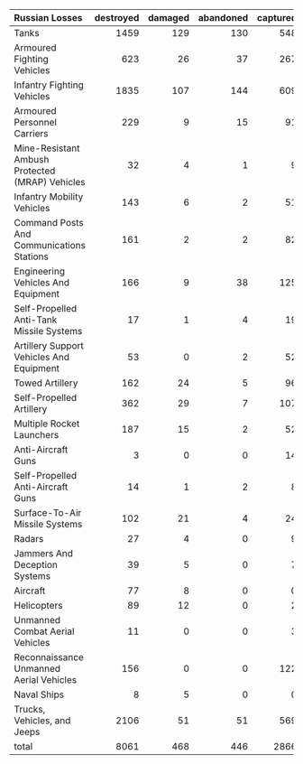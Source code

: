 | Russian Losses                                   |   destroyed |   damaged |   abandoned |   captured |   total |
|:-------------------------------------------------|------------:|----------:|------------:|-----------:|--------:|
| Tanks                                            |        1459 |       129 |         130 |        548 |    2266 |
| Armoured Fighting Vehicles                       |         623 |        26 |          37 |        267 |     953 |
| Infantry Fighting Vehicles                       |        1835 |       107 |         144 |        609 |    2695 |
| Armoured Personnel Carriers                      |         229 |         9 |          15 |         91 |     344 |
| Mine-Resistant Ambush Protected  (MRAP) Vehicles |          32 |         4 |           1 |          9 |      46 |
| Infantry Mobility Vehicles                       |         143 |         6 |           2 |         51 |     202 |
| Command Posts And Communications Stations        |         161 |         2 |           2 |         82 |     247 |
| Engineering Vehicles And Equipment               |         166 |         9 |          38 |        125 |     338 |
| Self-Propelled Anti-Tank Missile Systems         |          17 |         1 |           4 |         19 |      41 |
| Artillery Support Vehicles And Equipment         |          53 |         0 |           2 |         52 |     107 |
| Towed Artillery                                  |         162 |        24 |           5 |         96 |     287 |
| Self-Propelled Artillery                         |         362 |        29 |           7 |        107 |     505 |
| Multiple Rocket Launchers                        |         187 |        15 |           2 |         52 |     256 |
| Anti-Aircraft Guns                               |           3 |         0 |           0 |         14 |      17 |
| Self-Propelled Anti-Aircraft Guns                |          14 |         1 |           2 |          8 |      25 |
| Surface-To-Air Missile Systems                   |         102 |        21 |           4 |         24 |     151 |
| Radars                                           |          27 |         4 |           0 |          9 |      40 |
| Jammers And Deception Systems                    |          39 |         5 |           0 |          7 |      51 |
| Aircraft                                         |          77 |         8 |           0 |          0 |      85 |
| Helicopters                                      |          89 |        12 |           0 |          2 |     103 |
| Unmanned Combat Aerial Vehicles                  |          11 |         0 |           0 |          3 |      14 |
| Reconnaissance Unmanned Aerial Vehicles          |         156 |         0 |           0 |        122 |     278 |
| Naval Ships                                      |           8 |         5 |           0 |          0 |      13 |
| Trucks, Vehicles, and Jeeps                      |        2106 |        51 |          51 |        569 |    2777 |
| total                                            |        8061 |       468 |         446 |       2866 |   11841 |